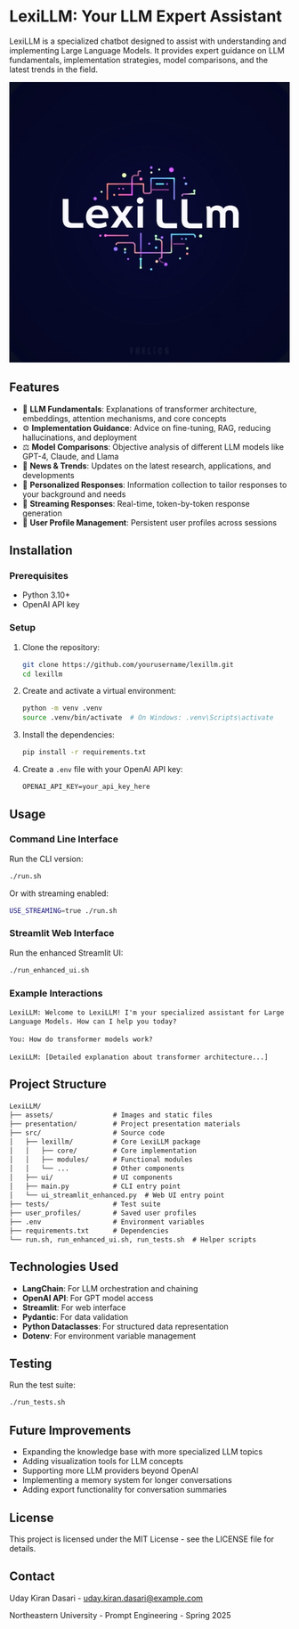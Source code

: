 # LexiLLM: Your LLM Expert Assistant

LexiLLM is a specialized chatbot designed to assist with understanding and implementing Large Language Models. It provides expert guidance on LLM fundamentals, implementation strategies, model comparisons, and the latest trends in the field.

![LexiLLM Logo](assets/lexillm_logo.jpeg)

## Features

- 🧠 **LLM Fundamentals**: Explanations of transformer architecture, embeddings, attention mechanisms, and core concepts
- ⚙️ **Implementation Guidance**: Advice on fine-tuning, RAG, reducing hallucinations, and deployment
- ⚖️ **Model Comparisons**: Objective analysis of different LLM models like GPT-4, Claude, and Llama
- 📰 **News & Trends**: Updates on the latest research, applications, and developments
- 👤 **Personalized Responses**: Information collection to tailor responses to your background and needs
- 🔄 **Streaming Responses**: Real-time, token-by-token response generation
- 💾 **User Profile Management**: Persistent user profiles across sessions

## Installation

### Prerequisites
- Python 3.10+
- OpenAI API key

### Setup

1. Clone the repository:
   ```bash
   git clone https://github.com/yourusername/lexillm.git
   cd lexillm
   ```

2. Create and activate a virtual environment:
   ```bash
   python -m venv .venv
   source .venv/bin/activate  # On Windows: .venv\Scripts\activate
   ```

3. Install the dependencies:
   ```bash
   pip install -r requirements.txt
   ```

4. Create a `.env` file with your OpenAI API key:
   ```
   OPENAI_API_KEY=your_api_key_here
   ```

## Usage

### Command Line Interface

Run the CLI version:

```bash
./run.sh
```

Or with streaming enabled:

```bash
USE_STREAMING=true ./run.sh
```

### Streamlit Web Interface

Run the enhanced Streamlit UI:

```bash
./run_enhanced_ui.sh
```

### Example Interactions

```
LexiLLM: Welcome to LexiLLM! I'm your specialized assistant for Large Language Models. How can I help you today?

You: How do transformer models work?

LexiLLM: [Detailed explanation about transformer architecture...]
```

## Project Structure

```
LexiLLM/
├── assets/               # Images and static files
├── presentation/         # Project presentation materials
├── src/                  # Source code
│   ├── lexillm/          # Core LexiLLM package
│   │   ├── core/         # Core implementation
│   │   ├── modules/      # Functional modules
│   │   └── ...           # Other components
│   ├── ui/               # UI components
│   ├── main.py           # CLI entry point
│   └── ui_streamlit_enhanced.py  # Web UI entry point
├── tests/                # Test suite
├── user_profiles/        # Saved user profiles
├── .env                  # Environment variables
├── requirements.txt      # Dependencies
└── run.sh, run_enhanced_ui.sh, run_tests.sh  # Helper scripts
```

## Technologies Used

- **LangChain**: For LLM orchestration and chaining
- **OpenAI API**: For GPT model access
- **Streamlit**: For web interface
- **Pydantic**: For data validation
- **Python Dataclasses**: For structured data representation
- **Dotenv**: For environment variable management

## Testing

Run the test suite:

```bash
./run_tests.sh
```

## Future Improvements

- Expanding the knowledge base with more specialized LLM topics
- Adding visualization tools for LLM concepts
- Supporting more LLM providers beyond OpenAI
- Implementing a memory system for longer conversations
- Adding export functionality for conversation summaries

## License

This project is licensed under the MIT License - see the LICENSE file for details.

## Contact

Uday Kiran Dasari - uday.kiran.dasari@example.com

Northeastern University - Prompt Engineering - Spring 2025
